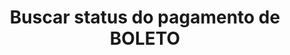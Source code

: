 ---
title: Buscar status do pagamento de BOLETO
api:
  file: readme-hml-corebank.json
  operationId: get_v1-payment-bankslip-idpayment-status
hidden: false
---